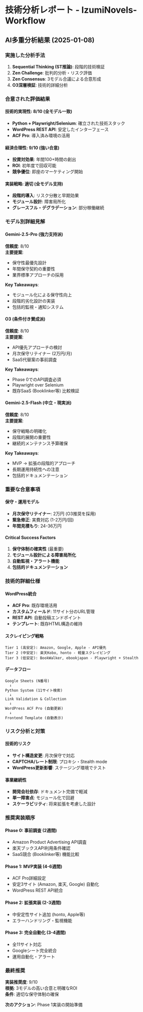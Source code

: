 # 技術分析レポート - IzumiNovels-Workflow

## AI多重分析結果 (2025-01-08)

### 実施した分析手法
1. **Sequential Thinking (ST推論)**: 段階的技術検証
2. **Zen Challenge**: 批判的分析・リスク評価  
3. **Zen Consensus**: 3モデル合議による合意形成
4. **O3深層検証**: 技術的詳細分析

### 合意された評価結果

#### 技術的実現性: 8/10 (全モデル一致)
- **Python + Playwright/Selenium**: 確立された技術スタック
- **WordPress REST API**: 安定したインターフェース
- **ACF Pro**: 導入済み環境の活用

#### 経済合理性: 9/10 (強い合意)
- **投資対効果**: 年間100+時間の創出
- **ROI**: 初年度で回収可能
- **競争優位**: 即座のマーケティング開始

#### 実装戦略: 適切 (全モデル支持)
- **段階的導入**: リスク分散と早期効果
- **モジュール設計**: 障害局所化
- **グレースフル・デグラデーション**: 部分稼働継続

### モデル別詳細見解

#### Gemini-2.5-Pro (強力支持派)
**信頼度**: 8/10  
**主要提案**:
- 保守性最優先設計
- 年間保守契約の重要性
- 業界標準アプローチの採用

**Key Takeaways**:
- モジュール化による保守性向上
- 段階的劣化設計の実装
- 包括的監視・通知システム

#### O3 (条件付き賛成派)  
**信頼度**: 8/10  
**主要提案**:
- API優先アプローチの検討
- 月次保守リテイナー (2万円/月)
- SaaS代替案の事前調査

**Key Takeaways**:
- Phase 0でのAPI調査必須
- Playwright over Selenium
- 既存SaaS (Booklinker等) 比較検証

#### Gemini-2.5-Flash (中立・現実派)
**信頼度**: 8/10  
**主要提案**:
- 保守戦略の明確化
- 段階的展開の重要性  
- 継続的メンテナンス予算確保

**Key Takeaways**:
- MVP → 拡張の段階的アプローチ
- 長期運用持続性への注意
- 包括的ドキュメンテーション

### 重要な合意事項

#### 保守・運用モデル
- **月次保守リテイナー**: 2万円 (O3推奨を採用)
- **緊急修正**: 実費対応 (1-2万円/回)
- **年間見積もり**: 24-36万円

#### Critical Success Factors
1. **保守体制の確実性** (最重要)
2. **モジュール設計による障害局所化**
3. **自動監視・アラート機能**
4. **包括的ドキュメンテーション**

### 技術的詳細仕様

#### WordPress統合
- **ACF Pro**: 既存環境活用
- **カスタムフィールド**: 11サイト分のURL管理
- **REST API**: 自動投稿エンドポイント
- **テンプレート**: 既存HTML構造の維持

#### スクレイピング戦略
```
Tier 1 (高安定): Amazon, Google, Apple - API優先
Tier 2 (中安定): 楽天Kobo, honto - 軽量スクレイピング  
Tier 3 (低安定): BookWalker, ebookjapan - Playwright + Stealth
```

#### データフロー
```
Google Sheets (N番号) 
  ↓ 
Python System (11サイト検索)
  ↓
Link Validation & Collection
  ↓
WordPress ACF Pro (自動更新)
  ↓
Frontend Template (自動表示)
```

### リスク分析と対策

#### 技術的リスク
- **サイト構造変更**: 月次保守で対応
- **CAPTCHA/レート制限**: プロキシ・Stealth mode
- **WordPress更新影響**: ステージング環境でテスト

#### 事業継続性
- **開発会社依存**: ドキュメント完備で軽減
- **単一障害点**: モジュール化で回避
- **スケーラビリティ**: 将来拡張を考慮した設計

### 推奨実装順序

#### Phase 0: 事前調査 (2週間)
- Amazon Product Advertising API調査
- 楽天ブックスAPI利用条件確認
- SaaS競合 (Booklinker等) 機能比較

#### Phase 1: MVP実装 (4-6週間)
- ACF Pro詳細設定
- 安定3サイト (Amazon, 楽天, Google) 自動化
- WordPress REST API統合

#### Phase 2: 拡張実装 (2-3週間)
- 中安定性サイト追加 (honto, Apple等)
- エラーハンドリング・監視機能

#### Phase 3: 完全自動化 (3-4週間)  
- 全11サイト対応
- Googleシート完全統合
- 運用自動化・アラート

### 最終推奨

**実装推奨度**: 9/10  
**根拠**: 3モデルの高い合意と明確なROI  
**条件**: 適切な保守体制の確保

**次のアクション**: Phase 1実装の開始準備